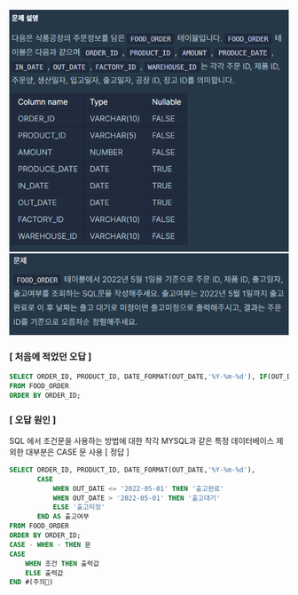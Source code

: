 
![alt text](image.png)
![alt text](image-1.png)
### [ 처음에 적었던 오답 ]
```sql
SELECT ORDER_ID, PRODUCT_ID, DATE_FORMAT(OUT_DATE,'%Y-%m-%d'), IF(OUT_DATE<='2022-05-01') THEN SELECT '출고완료' ELSEIF(OUTDATE>'2022-05-01') THEN SELECT '출고대기' ELSE SELECT '출고미정' AS 출고여부
FROM FOOD_ORDER
ORDER BY ORDER_ID;
```


### [ 오답 원인 ]

SQL 에서 조건문을 사용하는 방법에 대한 착각
MYSQL과 같은 특정 데이터베이스 제외한 대부분은 CASE 문 사용
[ 정답 ]
```sql
SELECT ORDER_ID, PRODUCT_ID, DATE_FORMAT(OUT_DATE,'%Y-%m-%d'),
       CASE
           WHEN OUT_DATE <= '2022-05-01' THEN '출고완료'
           WHEN OUT_DATE > '2022-05-01' THEN '출고대기'
           ELSE '출고미정'
       END AS 출고여부
FROM FOOD_ORDER
ORDER BY ORDER_ID;
CASE - WHEN - THEN 문
CASE
    WHEN 조건 THEN 출력값
    ELSE 출력값
END #(주의📍)
```